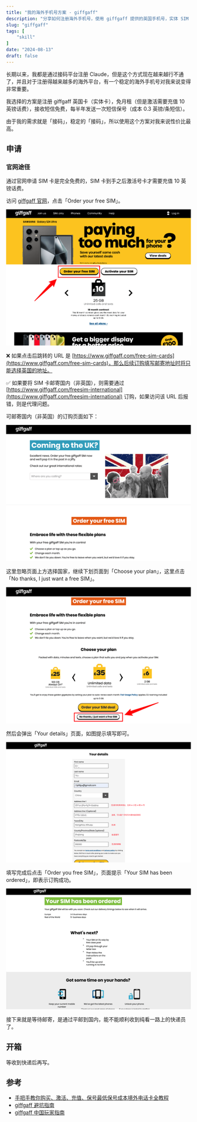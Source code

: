 ```yaml
---
title: "我的海外手机号方案 - giffgaff"
description: "分享如何注册海外手机号，使用 giffgaff 提供的英国手机号，实体 SIM 卡，最低成本保号。"
slug: "giffgaff"
tags: [
    "skill"
]
date: "2024-08-13"
draft: false 
---
```


长期以来，我都是通过接码平台注册 Claude，但是这个方式现在越来越行不通了，并且对于注册得越来越多的海外平台，有一个稳定的海外手机号对我来说变得非常重要。

我选择的方案是注册 giffgaff 英国卡（实体卡），免月租（但是激活需要充值 10 英镑话费），接收短信免费，每半年发送一次短信保号（成本 0.3 英镑/条短信）。

由于我的需求就是「接码」，稳定的「接码」，所以使用这个方案对我来说性价比最高。

## 申请

### 官网途径

通过官网申请 SIM 卡是完全免费的，SIM 卡到手之后激活号卡才需要充值 10 英镑话费。

访问 [giffgaff 官网](https://www.giffgaff.com/)，点击「Order your free SIM」。

![](image.png)

❌ 如果点击后跳转的 URL 是 [https://www.giffgaff.com/free-sim-cards](https://www.giffgaff.com/free-sim-cards)，那么后续订购填写邮寄地址时将只能选择英国的地址。

✅ 如果要将 SIM 卡邮寄国内（非英国），则需要通过 [https://www.giffgaff.com/freesim-international](https://www.giffgaff.com/freesim-international) 订购，如果访问该 URL 后报错，则是代理问题。

可邮寄国内（非英国）的订购页面如下：

![](image-2.png)

这里忽略页面上方选择国家，继续下划页面到「Choose your plan」，这里点击「No thanks, I just want a free SIM」。

![](image-3.png)

然后会弹出「Your details」页面，如图提示填写即可。

![](image-5.png)

填写完成后点击「Order you free SIM」，页面提示「Your SIM has been ordered」，即表示订购成功。

![](image-6.png)

接下来就是等待邮寄，是通过平邮到国内，能不能顺利收到纯看一路上的快递员了。

## 开箱

等收到快递后再写。

## 参考

- [手把手教你购买、激活、充值、保号最低保号成本境外电话卡全教程](https://www.maizimi.com/oversea/oversea-tel-giffgaff/)
- [giffgaff 避坑指南](https://fast.v2ex.com/t/971919)
- [giffgaff 中国玩家指南](https://telegra.ph/Giffgaff-SIM-Card-in-China-Channel-10-29)